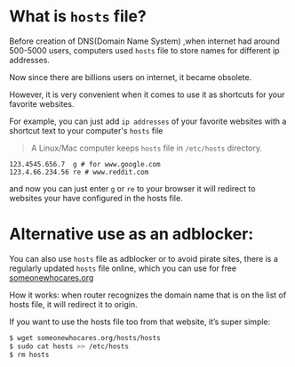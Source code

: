 # What is `hosts` file?

Before creation of DNS(Domain Name System) ,when internet had around 500-5000 users, computers used `hosts` file to store names for different ip addresses. 

Now since there are billions users on internet, it became obsolete.   

However, it is very convenient when it comes to use it as shortcuts for your favorite websites.

For example, you can just add `ip addresses` of your favorite websites with a shortcut text to your computer's `hosts` file

> A Linux/Mac computer keeps `hosts` file in `/etc/hosts` directory.

```
123.4545.656.7  g # for www.google.com
123.4.66.234.56 re # www.reddit.com 
```
and now you can just enter `g` or `re` to your browser it will redirect to websites your have configured in the hosts file. 

# Alternative use as an adblocker: 

You can also use `hosts` file as adblocker or to avoid pirate sites, there is a regularly updated `hosts` file online, which you can use for free [someonewhocares.org](https://someonewhocares.org/hosts/)

How it works: when router recognizes the domain name that is on the list of hosts file, it will redirect it to origin. 

If you want to use the hosts file too from that website, it’s super simple:
```bash
$ wget someonewhocares.org/hosts/hosts
$ sudo cat hosts >> /etc/hosts
$ rm hosts
```
